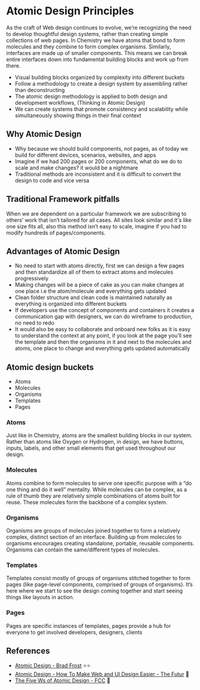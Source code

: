 # Atomic Design Principles
As the craft of Web design continues to evolve, we’re recognizing the need to develop thoughtful design systems, rather than creating simple collections of web pages. In Chemistry we have atoms that bond to form molecules and they combine to form complex organisms. Similarly, interfaces are made up of smaller components. This means we can break entire interfaces down into fundamental building blocks and work up from there.

- Visual building blocks organized by complexity into different buckets
- Follow a methodology to create a design system by assembling rather than deconstructing
- The atomic design methodology is applied to both design and development workflows, (Thinking in Atomic Design)
- We can create systems that promote consistency and scalability while simultaneously showing things in their final context

## Why Atomic Design

- Why because we should build components, not pages, as of today we build for different devices, scenarios, websites, and apps
- Imagine if we had 200 pages or 200 components, what do we do to scale and make changes? it would be a nightmare
- Traditional methods are inconsistent and it is difficult to convert the design to code and vice versa

## Traditional Framework pitfalls

When we are dependent on a particular framework we are subscribing to others’ work that isn’t tailored for all cases. All sites look similar and it's like one size fits all, also this method isn’t easy to scale, imagine if you had to modify hundreds of pages/components.

## Advantages of Atomic Design

- No need to start with atoms directly, first we can design a few pages and then standardize all of them to extract atoms and molecules progressively
- Making changes will be a piece of cake as you can make changes at one place i.e the atom/molecule and everything gets updated
- Clean folder structure and clean code is maintained naturally as everything is organized into different buckets
- If developers use the concept of components and containers it creates a communication gap with designers, we can do wireframe to production, no need to redo
- It would also be easy to collaborate and onboard new folks as it is easy to understand the context at any point, if you look at the page you’ll see the template and then the organisms in it and next to the molecules and atoms, one place to change and everything gets updated automatically

## Atomic design buckets

- Atoms
- Molecules
- Organisms
- Templates
- Pages

### Atoms

Just like in Chemistry, atoms are the smallest building blocks in our system. Rather than atoms like Oxygen or Hydrogen, in design, we have buttons, inputs, labels, and other small elements that get used throughout our design.

### Molecules

Atoms combine to form molecules to serve one specific purpose with a “do one thing and do it well” mentality. While molecules can be complex, as a rule of thumb they are relatively simple combinations of atoms built for reuse. These molecules form the backbone of a complex system.

### Organisms

Organisms are groups of molecules joined together to form a relatively complex, distinct section of an interface. Building up from molecules to organisms encourages creating standalone, portable, reusable components. Organisms can contain the same/different types of molecules.

### Templates

Templates consist mostly of groups of organisms stitched together to form pages (like page-level components, comprised of groups of organisms). It’s here where we start to see the design coming together and start seeing things like layouts in action.

### Pages

Pages are specific instances of templates, pages provide a hub for everyone to get involved developers, designers, clients

## References

- [Atomic Design - Brad Frost](https://bradfrost.com/blog/post/atomic-web-design/) ⭐⭐
- [Atomic Design - How To Make Web and UI Design Easier - The Futur](https://www.youtube.com/watch?v=W3A33dmp17E) 🎥
- [The Five Ws of Atomic Design - FCC](https://www.youtube.com/watch?v=q7b1W47Fbng) 🎥
